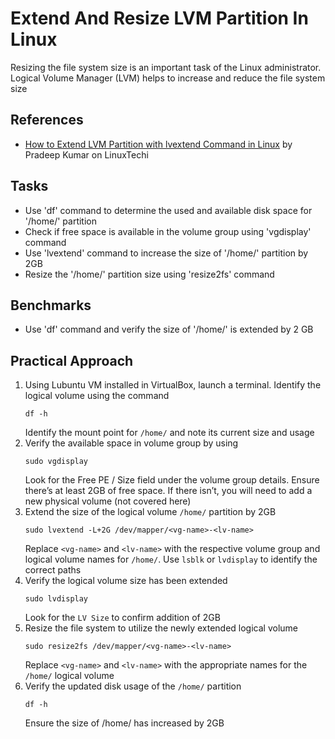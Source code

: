 # Extend And Resize LVM Partition In Linux
Resizing the file system size is an important task of the Linux administrator. Logical Volume Manager (LVM) helps to increase and reduce the file system size


## References
- [How to Extend LVM Partition with lvextend Command in Linux](https://www.linuxtechi.com/extend-lvm-partitions/) by Pradeep Kumar on LinuxTechi


## Tasks
- Use 'df' command to determine the used and available disk space for '/home/' partition
- Check if free space is available in the volume group using 'vgdisplay' command
- Use 'lvextend' command to increase the size of '/home/' partition by 2GB
- Resize the '/home/' partition size using 'resize2fs' command


## Benchmarks
- Use 'df' command and verify the size of '/home/' is extended by 2 GB


## Practical Approach
1. Using Lubuntu VM installed in VirtualBox, launch a terminal. Identify the logical volume using the command
   ```
   df -h
   ```
   Identify the mount point for `/home/` and note its current size and usage
2. Verify the available space in volume group by using
   ```
   sudo vgdisplay
   ```
   Look for the Free PE / Size field under the volume group details. Ensure there’s at least 2GB of free space. If there isn’t, you will need to add a new physical volume (not covered here)
3. Extend the size of the logical volume `/home/` partition by 2GB
   ```
   sudo lvextend -L+2G /dev/mapper/<vg-name>-<lv-name>
   ```
   Replace `<vg-name>` and `<lv-name>` with the respective volume group and logical volume names for `/home/`. Use `lsblk` or `lvdisplay` to identify the correct paths
4. Verify the logical volume size has been extended
   ```
   sudo lvdisplay
   ```
   Look for the `LV Size` to confirm addition of 2GB
5. Resize the file system to utilize the newly extended logical volume
   ```
   sudo resize2fs /dev/mapper/<vg-name>-<lv-name>
   ```
   Replace `<vg-name>` and `<lv-name>` with the appropriate names for the `/home/` logical volume
6. Verify the updated disk usage of the `/home/` partition
   ```
   df -h
   ```
   Ensure the size of /home/ has increased by 2GB
